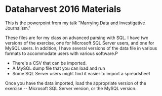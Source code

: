 <h1>Dataharvest 2016 Materials</h1>

<p>This is the powerpoint from my talk "Marrying Data and Investigative Journalism."</p>
<p>These files are for my class on advanced parsing with SQL. I have two versions of the exercise, one for Microsoft SQL Server users, and one for MySQL users. In addition, I have several versions of the data file in various formats to accommodate users with various software.P
	<ul>
		<li>There's a CSV that can be imported.</li>
		<li>A MySQL dump file that you can load and run</li>
		<li>Some SQL Server users might find it easier to import a spreadsheet</li>
	</ul>
	
<p>Once you have the data imported, load the appropriate version of the exercise -- Microsoft SQL Server version, or the MySQL version.</p>

